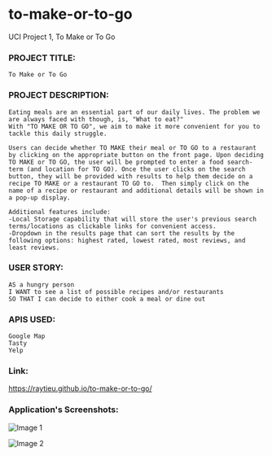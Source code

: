 # to-make-or-to-go
UCI Project 1, To Make or To Go

### PROJECT TITLE: 
```To Make or To Go```

### PROJECT DESCRIPTION: 
```
Eating meals are an essential part of our daily lives. The problem we are always faced with though, is, "What to eat?"  
With "TO MAKE OR TO GO", we aim to make it more convenient for you to tackle this daily struggle.

Users can decide whether TO MAKE their meal or TO GO to a restaurant by clicking on the appropriate button on the front page. Upon deciding TO MAKE or TO GO, the user will be prompted to enter a food search-term (and location for TO GO). Once the user clicks on the search button, they will be provided with results to help them decide on a recipe TO MAKE or a restaurant TO GO to.  Then simply click on the name of a recipe or restaurant and additional details will be shown in a pop-up display.

Additional features include:  
-Local Storage capability that will store the user's previous search terms/locations as clickable links for convenient access.  
-Dropdown in the results page that can sort the results by the following options: highest rated, lowest rated, most reviews, and least reviews.

```

### USER STORY:
```
AS a hungry person
I WANT to see a list of possible recipes and/or restaurants 
SO THAT I can decide to either cook a meal or dine out
```

### APIS USED: 
```
Google Map
Tasty
Yelp
```

### Link:
https://raytieu.github.io/to-make-or-to-go/

### Application's Screenshots:
![Image 1](./asset/p1.png)

![Image 2](./asset/p2.png)

